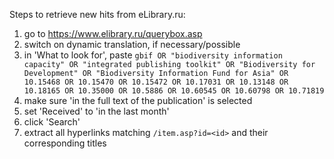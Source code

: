 Steps to retrieve new hits from eLibrary.ru:

1) go to https://www.elibrary.ru/querybox.asp
2) switch on dynamic translation, if necessary/possible
3) in 'What to look for', paste ```gbif OR "biodiversity information capacity" OR "integrated publishing toolkit" OR "Biodiversity for Development" OR "Biodiversity Information Fund for Asia" OR 10.15468 OR 10.15470 OR 10.15472 OR 10.17031 OR 10.13148 OR 10.18165 OR 10.35000 OR 10.5886 OR 10.60545 OR 10.60798 OR 10.71819```
4) make sure 'in the full text of the publication' is selected
5) set 'Received' to 'in the last month'
6) click 'Search'
7) extract all hyperlinks matching ```/item.asp?id=<id>``` and their corresponding titles
